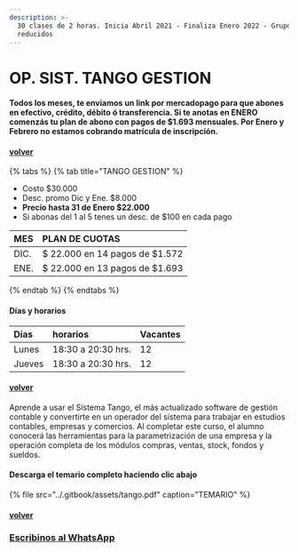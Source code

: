 ```yaml
---
description: >-
  30 clases de 2 horas. Inicia Abril 2021 - Finaliza Enero 2022 - Grupos
  reducidos
---
```


# OP. SIST. TANGO GESTION

#### Todos los meses, te enviamos un link por mercadopago para que abones en efectivo, crédito, débito ó transferencia. Si te anotas en ENERO comenzás tu plan de abono con pagos de $1.693 mensuales. Por Enero y Febrero no estamos cobrando matrícula de inscripción.

#### [volver](../)

{% tabs %}
{% tab title="TANGO GESTION" %}
* Costo $30.000
* Desc. promo Dic y Ene. $8.000
* **Precio hasta 31 de Enero $22.000**
* Si abonas del 1 al 5 tenes un desc. de $100 en cada pago

| MES | PLAN DE CUOTAS |
| :--- | :--- |
| DIC. | $ 22.000 en 14 pagos de $1.572 |
| ENE. | $ 22.000 en 13 pagos de $1.693 |
{% endtab %}
{% endtabs %}

#### Días y horarios

| Días | horarios | Vacantes |
| :--- | :--- | :--- |
| Lunes | 18:30 a 20:30 hrs. | 12 |
| Jueves | 18:30 a 20:30 hrs. | 12 |

#### [volver](../)

Aprende a usar el Sistema Tango, el más actualizado software de gestión contable y convertirte en un operador del sistema para trabajar en estudios contables, empresas y comercios. Al completar este curso, el alumno conocerá las herramientas para la parametrización de una empresa y la operación completa de los módulos compras, ventas, stock, fondos y sueldos.

#### Descarga el temario completo haciendo clic abajo

{% file src="../.gitbook/assets/tango.pdf" caption="TEMARIO" %}

#### [volver](../)

### [Escribinos al WhatsApp](http://wa.me/5491164622877?text=Me%20interesa%20el%20curso%20de%20Tango%20Gestion)

